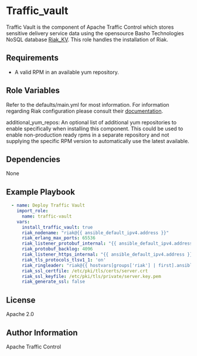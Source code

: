 <!--
    Licensed to the Apache Software Foundation (ASF) under one
    or more contributor license agreements.  See the NOTICE file
    distributed with this work for additional information
    regarding copyright ownership.  The ASF licenses this file
    to you under the Apache License, Version 2.0 (the
    "License"); you may not use this file except in compliance
    with the License.  You may obtain a copy of the License at

      http://www.apache.org/licenses/LICENSE-2.0

    Unless required by applicable law or agreed to in writing,
    software distributed under the License is distributed on an
    "AS IS" BASIS, WITHOUT WARRANTIES OR CONDITIONS OF ANY
    KIND, either express or implied.  See the License for the
    specific language governing permissions and limitations
    under the License.
-->
Traffic_vault
=========

Traffic Vault is the component of Apache Traffic Control which stores sensitive delivery service data using the opensource Basho Technologies NoSQL database [Riak_KV](https://riak.com/products/riak-kv/index.html).  This role handles the installation of Riak.

Requirements
------------

* A valid RPM in an available yum repository.

Role Variables
--------------

Refer to the defaults/main.yml for most information.  For information regarding Riak configuration please consult their [documentation](https://docs.riak.com/riak/kv/latest/configuring/basic/index.html).

additional_yum_repos: An optional list of additional yum repositories to enable specifically when installing this component.  This could be used to enable non-production ready rpms in a separate repository and not supplying the specific RPM version to automatically use the latest available.

Dependencies
------------

None

Example Playbook
----------------
```yaml
  - name: Deploy Traffic Vault
    import_role:
      name: traffic-vault
    vars:
      install_traffic_vault: true
      riak_nodename: "riak@{{ ansible_default_ipv4.address }}"
      riak_erlang_max_ports: 65536
      riak_listener_protobuf_internal: "{{ ansible_default_ipv4.address }}:8087"
      riak_protobuf_backlog: 4096
      riak_listener_https_internal: "{{ ansible_default_ipv4.address }}:8088"
      riak_tls_protocols_tlsv1_1: 'on'
      riak_ringleader: "riak@{{ hostvars[groups['riak'] | first].ansible_default_ipv4.address }}"
      riak_ssl_certfile: /etc/pki/tls/certs/server.crt
      riak_ssl_keyfile: /etc/pki/tls/private/server.key.pem
      riak_generate_ssl: false
```

License
-------

Apache 2.0

Author Information
------------------

Apache Traffic Control
